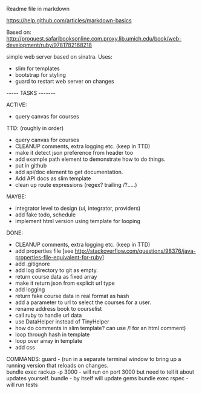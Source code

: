 Readme file in markdown

https://help.github.com/articles/markdown-basics


Based on: 
http://proquest.safaribooksonline.com.proxy.lib.umich.edu/book/web-development/ruby/9781782168218

simple web server based on sinatra.  Uses: 
- slim for templates
- bootstrap for styling
- guard to restart web server on changes

----- TASKS -------

ACTIVE:
- query canvas for courses

TTD: (roughly in order)
- query canvas for courses
- CLEANUP comments, extra logging etc. (keep in TTD)
- make it detect json preference from header too
- add example path element to demonstrate how to do things.
- put in github
- add api/doc element to get documentation.
- Add API docs as slim template
- clean up route expressions (regex? trailing /?.....)


MAYBE:
- integrator level to design (ui, integrator, providers)
- add fake todo, schedule
- implement html version using template for looping 

DONE:
- CLEANUP comments, extra logging etc. (keep in TTD)
- add properties file [see http://stackoverflow.com/questions/98376/java-properties-file-equivalent-for-ruby]
- add .gitignore
- add log directory to git as empty.
- return course data as fixed array
- make it return json from explicit url type
- add logging
- return fake course data in real format as hash
- add a parameter to url to select the courses for a user.
- rename address book to courselist
- call ruby to handle url data
- use DataHelper instead of TinyHelper
- how do comments in slim template?  can use /! for an html comment)
- loop through hash in template
- loop over array in template
- add css

COMMANDS:
guard - (run in a separate terminal window to bring up a running version
that reloads on changes.  
bundle exec rackup -p 3000 - will run on port 3000 but need to tell it
about updates yourself.
bundle - by itself will update gems
bundle exec rspec - will run tests

